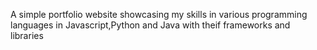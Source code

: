 A simple portfolio website showcasing my skills in various programming languages in Javascript,Python and Java with theif frameworks and libraries 
